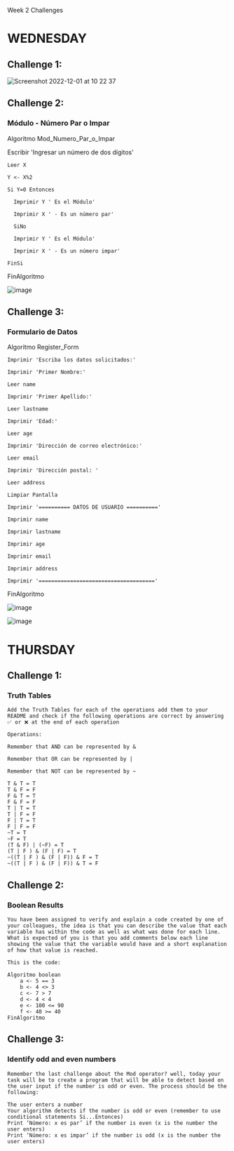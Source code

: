 Week 2 Challenges

# WEDNESDAY

## Challenge 1:
![Screenshot 2022-12-01 at 10 22 37](https://user-images.githubusercontent.com/117490820/205112016-030da876-7a7e-44d7-8cca-ba1df3399e45.png)


## Challenge 2:
### Módulo - Número Par o Impar

Algoritmo Mod_Numero_Par_o_Impar
	
  Escribir 'Ingresar un número de dos dígitos'
	
    Leer X
	
    Y <- X%2
	
    Si Y=0 Entonces
	
      Imprimir Y ' Es el Módulo'
	
      Imprimir X ' - Es un número par'
	
      SiNo
	
      Imprimir Y ' Es el Módulo'
	
      Imprimir X ' - Es un número impar'
	
    FinSi

FinAlgoritmo

![image](https://user-images.githubusercontent.com/117490820/205112302-ba346937-b5f6-46dc-91bf-d38a58e6a096.png)


## Challenge 3:
### Formulario de Datos

Algoritmo Register_Form
	
    Imprimir 'Escriba los datos solicitados:'

    Imprimir 'Primer Nombre:'

    Leer name

    Imprimir 'Primer Apellido:'

    Leer lastname

    Imprimir 'Edad:'

    Leer age

    Imprimir 'Dirección de correo electrónico:'

    Leer email

    Imprimir 'Dirección postal: '

    Leer address

    Limpiar Pantalla

    Imprimir '========== DATOS DE USUARIO =========='

    Imprimir name

    Imprimir lastname

    Imprimir age

    Imprimir email

    Imprimir address

    Imprimir '====================================='
	
FinAlgoritmo

![image](https://user-images.githubusercontent.com/117490820/205112640-526b72a8-3198-45e3-b8c5-d648acceacea.png)

![image](https://user-images.githubusercontent.com/117490820/205112735-1c3fa22c-6063-4791-84cb-7946e7d0fc02.png)


# THURSDAY

## Challenge 1:

### Truth Tables

	Add the Truth Tables for each of the operations add them to your README and check if the following operations are correct by answering ✅ or ❌ at the end of each operation

	Operations:

	Remember that AND can be represented by &

	Remember that OR can be represented by |

	Remember that NOT can be represented by ~

	T & T = T
	T & F = F
	F & T = T
	F & F = F
	T | T = T
	T | F = F
	F | T = T
	F | F = F
	~T = T
	~F = T
	(T & F) | (~F) = T
	(T | F ) & (F | F) = T
	~((T | F ) & (F | F)) & F = T
	~((T | F ) & (F | F)) & T = F

## Challenge 2:

### Boolean Results

	You have been assigned to verify and explain a code created by one of your colleagues, the idea is that you can describe the value that each variable has within the code as well as what was done for each line. What is expected of you is that you add comments below each line showing the value that the variable would have and a short explanation of how that value is reached.

	This is the code:

	Algoritmo boolean
		a <- 5 == 3
		b <- 4 <> 3
		c <- 7 > 7
		d <- 4 < 4
		e <- 100 <= 90
		f <- 40 >= 40
	FinAlgoritmo

## Challenge 3:

### Identify odd and even numbers

	Remember the last challenge about the Mod operator? well, today your task will be to create a program that will be able to detect based on the user input if the number is odd or even. The process should be the following:

	The user enters a number
	Your algorithm detects if the number is odd or even (remember to use conditional statements Si...Entonces)
	Print ‘Número: x es par’ if the number is even (x is the number the user enters)
	Print ‘Número: x es impar’ if the number is odd (x is the number the user enters)
	
